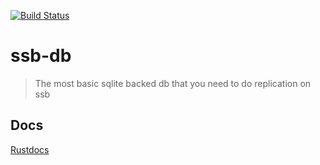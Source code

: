 [![Build Status](https://travis-ci.org/sunrise-choir/ssb-db.svg?branch=master)](https://travis-ci.org/sunrise-choir/ssb-db)
# ssb-db

> The most basic sqlite backed db that you need to do replication on ssb 

## Docs

[Rustdocs](https://sunrise-choir.github.io/ssb-publish/ssb_db/index.html)
